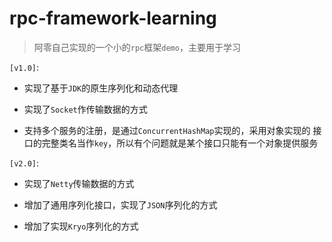 # rpc-framework-learning

> 阿零自己实现的一个小的`rpc`框架`demo`，主要用于学习

`[v1.0]`:
+ 实现了基于`JDK`的原生序列化和动态代理
  
+ 实现了`Socket`作传输数据的方式
  
+ 支持多个服务的注册，是通过`ConcurrentHashMap`实现的，采用对象实现的
接口的完整类名当作`key`，所以有个问题就是某个接口只能有一个对象提供服务
  
`[v2.0]`:
+ 实现了`Netty`传输数据的方式

+ 增加了通用序列化接口，实现了`JSON`序列化的方式

+ 增加了实现`Kryo`序列化的方式